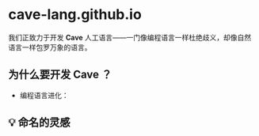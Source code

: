 # cave-lang.github.io
我们正致力于开发 **Cave**
人工语言——一门像编程语言一样杜绝歧义，却像自然语言一样包罗万象的语言。

## 为什么要开发 Cave ？
- 编程语言进化：

## 💡 命名的灵感
